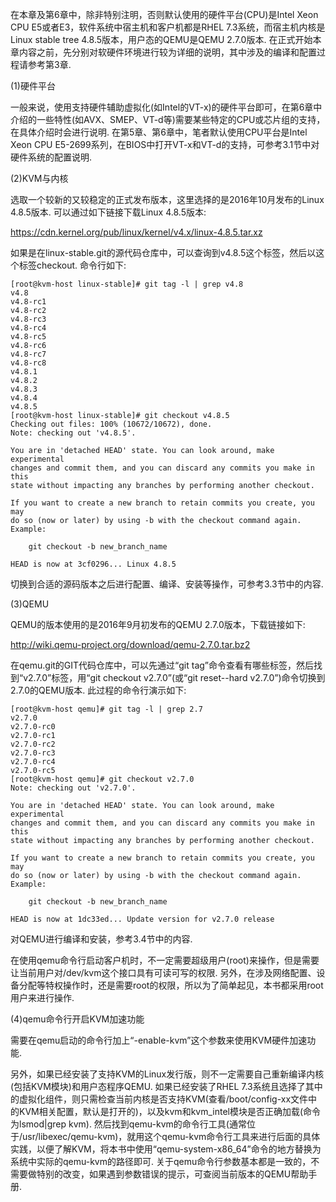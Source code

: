 
<!-- @import "[TOC]" {cmd="toc" depthFrom=1 depthTo=6 orderedList=false} -->

<!-- code_chunk_output -->



<!-- /code_chunk_output -->

在本章及第6章中，除非特别注明，否则默认使用的硬件平台(CPU)是Intel Xeon CPU E5或者E3，软件系统中宿主机和客户机都是RHEL 7.3系统，而宿主机内核是Linux stable tree 4.8.5版本，用户态的QEMU是QEMU 2.7.0版本. 在正式开始本章内容之前，先分别对软硬件环境进行较为详细的说明，其中涉及的编译和配置过程请参考第3章. 

(1)硬件平台

一般来说，使用支持硬件辅助虚拟化(如Intel的VT-x)的硬件平台即可，在第6章中介绍的一些特性(如AVX、SMEP、VT-d等)需要某些特定的CPU或芯片组的支持，在具体介绍时会进行说明. 在第5章、第6章中，笔者默认使用CPU平台是Intel Xeon CPU E5\-2699系列，在BIOS中打开VT\-x和VT\-d的支持，可参考3.1节中对硬件系统的配置说明. 

(2)KVM与内核

选取一个较新的又较稳定的正式发布版本，这里选择的是2016年10月发布的Linux 4.8.5版本. 可以通过如下链接下载Linux 4.8.5版本: 

https://cdn.kernel.org/pub/linux/kernel/v4.x/linux-4.8.5.tar.xz

如果是在linux-stable.git的源代码仓库中，可以查询到v4.8.5这个标签，然后以这个标签checkout. 命令行如下: 

```
[root@kvm-host linux-stable]# git tag -l | grep v4.8
v4.8
v4.8-rc1
v4.8-rc2
v4.8-rc3
v4.8-rc4
v4.8-rc5
v4.8-rc6
v4.8-rc7
v4.8-rc8
v4.8.1
v4.8.2
v4.8.3
v4.8.4
v4.8.5 
[root@kvm-host linux-stable]# git checkout v4.8.5
Checking out files: 100% (10672/10672), done.
Note: checking out 'v4.8.5'.

You are in 'detached HEAD' state. You can look around, make experimental
changes and commit them, and you can discard any commits you make in this
state without impacting any branches by performing another checkout.

If you want to create a new branch to retain commits you create, you may
do so (now or later) by using -b with the checkout command again. Example:

    git checkout -b new_branch_name

HEAD is now at 3cf0296... Linux 4.8.5
```

切换到合适的源码版本之后进行配置、编译、安装等操作，可参考3.3节中的内容. 

(3)QEMU

QEMU的版本使用的是2016年9月初发布的QEMU 2.7.0版本，下载链接如下: 

http://wiki.qemu-project.org/download/qemu-2.7.0.tar.bz2

在qemu.git的GIT代码仓库中，可以先通过“git tag”命令查看有哪些标签，然后找到“v2.7.0”标签，用“git checkout v2.7.0”(或“git reset--hard v2.7.0”)命令切换到2.7.0的QEMU版本. 此过程的命令行演示如下: 

```
[root@kvm-host qemu]# git tag -l | grep 2.7
v2.7.0
v2.7.0-rc0
v2.7.0-rc1
v2.7.0-rc2
v2.7.0-rc3
v2.7.0-rc4
v2.7.0-rc5
[root@kvm-host qemu]# git checkout v2.7.0
Note: checking out 'v2.7.0'.

You are in 'detached HEAD' state. You can look around, make experimental
changes and commit them, and you can discard any commits you make in this
state without impacting any branches by performing another checkout.

If you want to create a new branch to retain commits you create, you may
do so (now or later) by using -b with the checkout command again. Example:

    git checkout -b new_branch_name

HEAD is now at 1dc33ed... Update version for v2.7.0 release
```

对QEMU进行编译和安装，参考3.4节中的内容. 

在使用qemu命令行启动客户机时，不一定需要超级用户(root)来操作，但是需要让当前用户对/dev/kvm这个接口具有可读可写的权限. 另外，在涉及网络配置、设备分配等特权操作时，还是需要root的权限，所以为了简单起见，本书都采用root用户来进行操作. 

(4)qemu命令行开启KVM加速功能

需要在qemu启动的命令行加上“-enable-kvm”这个参数来使用KVM硬件加速功能. 

另外，如果已经安装了支持KVM的Linux发行版，则不一定需要自己重新编译内核(包括KVM模块)和用户态程序QEMU. 如果已经安装了RHEL 7.3系统且选择了其中的虚拟化组件，则只需检查当前内核是否支持KVM(查看/boot/config-xx文件中的KVM相关配置，默认是打开的)，以及kvm和kvm_intel模块是否正确加载(命令为lsmod|grep kvm). 然后找到qemu-kvm的命令行工具(通常位于/usr/libexec/qemu-kvm)，就用这个qemu-kvm命令行工具来进行后面的具体实践，以便了解KVM，将本书中使用“qemu-system-x86_64”命令的地方替换为系统中实际的qemu-kvm的路径即可. 关于qemu命令行参数基本都是一致的，不需要做特别的改变，如果遇到参数错误的提示，可查阅当前版本的QEMU帮助手册. 

